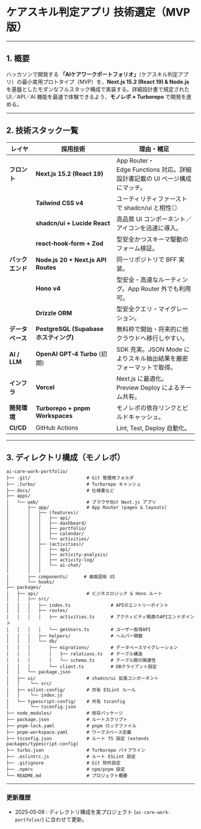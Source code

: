 # ケアスキル判定アプリ 技術選定（MVP 版）

---

## 1. 概要

ハッカソンで開発する **「AIケアワークポートフォリオ」**（ケアスキル判定アプリ）の最小実用プロトタイプ（MVP）を、**Next.js 15.2 (React 19) & Node.js** を基盤としたモダンなフルスタック構成で実装する。詳細設計書で規定された UI／API／AI 機能を最速で体験できるよう、**モノレポ × Turborepo** で開発を進める。

---

## 2. 技術スタック一覧

| レイヤ           | 採用技術                               | 理由・補足                                                                |
| ---------------- | -------------------------------------- | ------------------------------------------------------------------------- |
| **フロント**     | **Next.js 15.2 (React 19)**            | App Router・Edge Functions 対応。詳細設計書記載の UI ページ構成にマッチ。 |
|                  | **Tailwind CSS v4**                    | ユーティリティファーストで shadcn/ui と相性◎                              |
|                  | **shadcn/ui + Lucide React**           | 高品質 UI コンポーネント／アイコンを迅速に導入。                          |
|                  | **react‑hook‑form + Zod**              | 型安全かつスキーマ駆動のフォーム検証。                                    |
| **バックエンド** | **Node.js 20 + Next.js API Routes**    | 同一リポジトリで BFF 実装。                                               |
|                  | **Hono v4**                            | 型安全・高速なルーティング。App Router 外でも利用可。                     |
|                  | **Drizzle ORM**                        | 型安全クエリ・マイグレーション。                                          |
| **データベース** | **PostgreSQL (Supabase ホスティング)** | 無料枠で開始・将来的に他クラウドへ移行しやすい。                          |
| **AI / LLM**     | **OpenAI GPT‑4 Turbo** (初期)          | SDK 充実。JSON Mode によりスキル抽出結果を厳密フォーマットで取得。        |
| **インフラ**     | **Vercel**                             | Next.js に最適化。Preview Deploy によるチーム共有。                       |
| **開発環境**     | **Turborepo + pnpm Workspaces**        | モノレポの依存リンクとビルドキャッシュ。                                  |
| **CI/CD**        | GitHub Actions                         | Lint, Test, Deploy 自動化。                                               |

---

## 3. ディレクトリ構成（モノレポ）

```text
ai-care-work-portfolio/
├── .git/                     # Git 管理用フォルダ
├── .turbo/                   # Turborepo キャッシュ
├── docs/                     # 仕様書など
├── apps/
│   └── web/                  # ブラウザ向け Next.js アプリ
│       ├── app/              # App Router (pages & layouts)
│       │   ├── (features)/
│       │   │   ├── api/
│       │   │   ├── dashboard/
│       │   │   ├── portfolio/
│       │   │   ├── calendar/
│       │   │   └── activities/
│       │   ├── (activities)/
│       │   │   ├── api/
│       │   │   ├── activity-analysis/
│       │   │   ├── activity-log/
│       │   │   └── ai-chat/
│       │   │
│       ├── components/      # 画面固有 UI
│       └── hooks/
├── packages/
│   ├── api/                  # ビジネスロジック & Hono ルート
│   │   ├── src/
│   │   │   ├── index.ts               # APIのエントリーポイント
│   │   │   ├── routes/
│   │   │   │   ├── activities.ts      # アクティビティ関連のAPIエンドポイント
│   │   │   │   └── getUsers.ts        # ユーザー取得API
│   │   │   ├── helpers/               # ヘルパー関数
│   │   │   └── db/
│   │   │       ├── migrations/        # データベースマイグレーション
│   │   │       │   ├── relations.ts   # テーブル構造
│   │   │       │   └── schema.ts      # テーブル間の関連性
│   │   │       └── client.ts          # DBクライアント設定
│   │   └── package.json
│   ├── ui/                   # shadcn/ui 拡張コンポーネント
│   │    └── src/
│   ├── eslint-config/        # 共有 ESLint ルール
│   │    └── index.js
│   └── typescript-config/    # 共有 tsconfig
│        └── tsconfig.json
├── node_modules/             # 依存パッケージ
├── package.json              # ルートスクリプト
├── pnpm-lock.yaml            # pnpm ロックファイル
├── pnpm-workspace.yaml       # ワークスペース定義
├── tsconfig.json             # ルート TS 設定 (extends packages/typescript-config)
├── turbo.json                # Turborepo パイプライン
├── .eslintrc.js              # ルート ESLint 設定
├── .gitignore                # Git 除外設定
├── .npmrc                    # npm/pnpm 設定
└── README.md                 # プロジェクト概要
```

---

### 更新履歴

- 2025‑05‑08 : ディレクトリ構成を実プロジェクト (`ai-care-work-portfolio/`) に合わせて更新。
